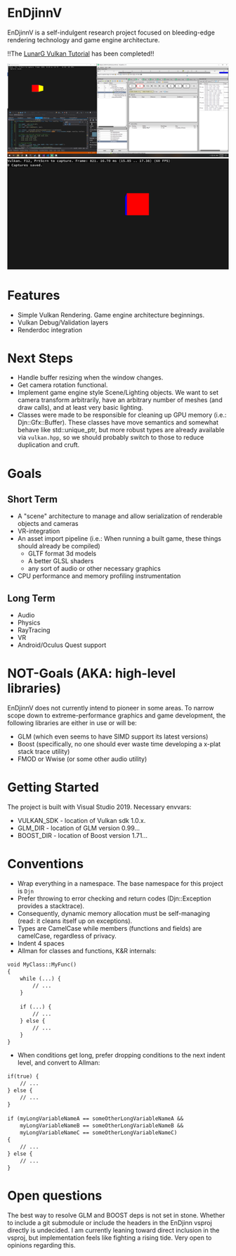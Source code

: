 # EnDjinnV
EnDjinnV is a self-indulgent research project focused on bleeding-edge rendering technology and game engine architecture.

!!The [LunarG Vulkan Tutorial](https://vulkan.lunarg.com/doc/sdk/1.1.114.0/windows/tutorial/html/index.html) has been completed!!

![Sample Image](/Samples/renderdoc-analysis3.png)
![Uniform Time Buffer Sample](/Samples/TimeBufferUsageSample.gif)

# Features
- Simple Vulkan Rendering. Game engine architecture beginnings.
- Vulkan Debug/Validation layers
- Renderdoc integration

# Next Steps
- Handle buffer resizing when the window changes.
- Get camera rotation functional.
- Implement game engine style Scene/Lighting objects. We want to set camera transform arbitrarily, have an arbitrary number of meshes (and draw calls), and at least very basic lighting.
- Classes were made to be responsible for cleaning up GPU memory (i.e.: Djn::Gfx::Buffer). These classes have move semantics and somewhat behave like std::unique_ptr, but more robust types are already available via `vulkan.hpp`, so we should probably switch to those to reduce duplication and cruft.

# Goals

## Short Term
- A "scene" architecture to manage and allow serialization of renderable objects and cameras
- VR-integration
- An asset import pipeline (i.e.: When running a built game, these things should already be compiled)
  - GLTF format 3d models
  - A better GLSL shaders
  - any sort of audio or other necessary graphics
- CPU performance and memory profiling instrumentation
  
## Long Term
- Audio
- Physics
- RayTracing
- VR
- Android/Oculus Quest support
  
# NOT-Goals (AKA: high-level libraries)
EnDjinnV does not currently intend to pioneer in some areas. To narrow scope down to extreme-performance graphics and game development, the following libraries are either in use or will be:
- GLM (which even seems to have SIMD support its latest versions)
- Boost (specifically, no one should ever waste time developing a x-plat stack trace utility)
- FMOD or Wwise (or some other audio utility)

# Getting Started
The project is built with Visual Studio 2019.
Necessary envvars:
- VULKAN_SDK - location of Vulkan sdk 1.0.x.
- GLM_DIR - location of GLM version 0.99...
- BOOST_DIR - location of Boost version 1.71...

# Conventions
- Wrap everything in a namespace. The base namespace for this project is `Djn`
- Prefer throwing to error checking and return codes (Djn::Exception provides a stacktrace).
- Consequently, dynamic memory allocation must be self-managing (read: it cleans itself up on exceptions).
- Types are CamelCase while members (functions and fields) are camelCase, regardless of privacy.
- Indent 4 spaces
- Allman for classes and functions, K&R internals:
```
void MyClass::MyFunc()
{
    while (...) {
        // ...
    }

    if (...) {
        // ...
    } else {
        // ...
    }
}
```
- When conditions get long, prefer dropping conditions to the next indent level, and convert to Allman:
```
if(true) {
    // ...
} else {
    // ...
}

if (myLongVariableNameA == someOtherLongVariableNameA &&
    myLongVariableNameB == someOtherLongVariableNameB &&
    myLongVariableNameC == someOtherLongVariableNameC)
{
    // ...
} else {
    // ...
}
```


# Open questions
The best way to resolve GLM and BOOST deps is not set in stone. Whether to include a git submodule or include the headers in the EnDjinn vsproj directly is undecided. I am currently leaning toward direct inclusion in the vsproj, but implementation feels like fighting a rising tide. Very open to opinions regarding this.

